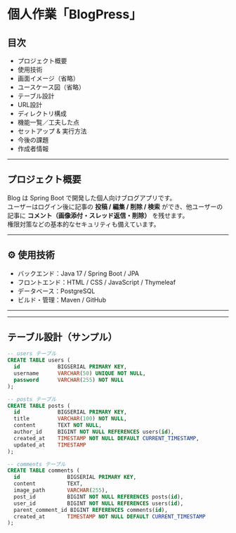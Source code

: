 # 個人作業「BlogPress」

## 目次
- プロジェクト概要
- 使用技術
- 画面イメージ（省略）
- ユースケース図（省略）
- テーブル設計
- URL設計
- ディレクトリ構成
- 機能一覧／工夫した点
- セットアップ & 実行方法
- 今後の課題
- 作成者情報

---

##  プロジェクト概要
Blog は Spring Boot で開発した個人向けブログアプリです。  
ユーザーはログイン後に記事の **投稿 / 編集 / 削除 / 検索** ができ、他ユーザーの記事に **コメント（画像添付・スレッド返信・削除）** を残せます。  
権限対策などの基本的なセキュリティも備えています。

---

## ⚙ 使用技術
- バックエンド：Java 17 / Spring Boot / JPA
- フロントエンド：HTML / CSS / JavaScript / Thymeleaf
- データベース：PostgreSQL
- ビルド・管理：Maven / GitHub

---

---

##  テーブル設計（サンプル）

```sql
-- users テーブル
CREATE TABLE users (
  id            BIGSERIAL PRIMARY KEY,
  username      VARCHAR(50) UNIQUE NOT NULL,
  password      VARCHAR(255) NOT NULL
);

-- posts テーブル
CREATE TABLE posts (
  id            BIGSERIAL PRIMARY KEY,
  title         VARCHAR(100) NOT NULL,
  content       TEXT NOT NULL,
  author_id     BIGINT NOT NULL REFERENCES users(id),
  created_at    TIMESTAMP NOT NULL DEFAULT CURRENT_TIMESTAMP,
  updated_at    TIMESTAMP
);

-- comments テーブル
CREATE TABLE comments (
  id               BIGSERIAL PRIMARY KEY,
  content          TEXT,
  image_path       VARCHAR(255),
  post_id          BIGINT NOT NULL REFERENCES posts(id),
  user_id          BIGINT NOT NULL REFERENCES users(id),
  parent_comment_id BIGINT REFERENCES comments(id),
  created_at       TIMESTAMP NOT NULL DEFAULT CURRENT_TIMESTAMP
);

